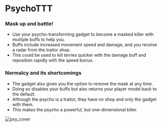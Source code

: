 # PsychoTTT

### Mask up and battle!
- Use your psycho-transforming gadget to become a masked killer with multiple buffs to help you.
- Buffs include increased movement speed and damage, and you receive a radar from the traitor shop.
- This could be used to kill terries quicker with the damage buff and reposition rapidly with the speed bonus.
### Normalcy and its shortcomings
- The gadget also gives you the option to remove the mask at any time.
- Doing so disables your buffs but also returns your player model back to the default.
- Although the psycho is a traitor, they have no shop and only the gadget with them.
- This makes the psycho a powerful, but one-dimensional killer.

![psy_cover](https://github.com/user-attachments/assets/611395d9-014d-4f81-8031-41a905820e1a)
